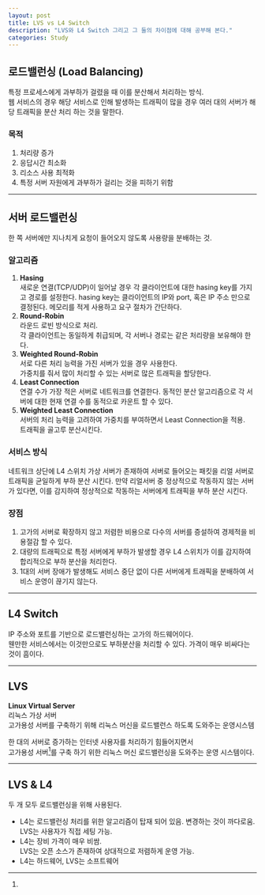 ```yaml
---
layout: post
title: LVS vs L4 Switch
description: "LVS와 L4 Switch 그리고 그 둘의 차이점에 대해 공부해 본다."
categories: Study
---
```


## 로드밸런싱 (Load Balancing)
특정 프로세스에게 과부하가 걸렸을 때 이를 분산해서 처리하는 방식.   
웹 서비스의 경우 해당 서비스로 인해 발생하는 트래픽이 많을 경우
여러 대의 서버가 해당 트래픽을 분산 처리 하는 것을 말한다.

### 목적
1. 처리량 증가
2. 응답시간 최소화
3. 리소스 사용 최적화
4. 특정 서버 자원에게 과부하가 걸리는 것을 피하기 위함

***

## 서버 로드밸런싱
한 쪽 서버에만 지나치게 요청이 들어오지 않도록 사용량을 분배하는 것.

### 알고리즘
1. __Hasing__   
새로운 연결(TCP/UDP)이 일어날 경우 각 클라이언트에 대한 hasing key를 가지고 경로를 설정한다.
hasing key는 클라이언트의 IP와 port, 혹은 IP 주소 만으로 결정된다.
메모리를 적게 사용하고 요구 절차가 간단하다.   
2. __Round-Robin__   
라운드 로빈 방식으로 처리.   
각 클라이언트는 동일하게 취급되며, 각 서버나 경로는 같은 처리량을 보유해야 한다.   
3. __Weighted Round-Robin__   
서로 다른 처리 능력을 가진 서버가 있을 경우 사용한다.   
가중치를 줘서 많이 처리할 수 있는 서버로 많은 트래픽을 할당한다.   
4. __Least Connection__   
연결 수가 가장 적은 서버로 네트워크를 연결한다.
동적인 분산 알고리즘으로 각 서버에 대한 현재 연결 수를 동적으로 카운트 할 수 있다.   
5. __Weighted Least Connection__   
서버의 처리 능력을 고려하여 가중치를 부여하면서 Least Connection을 적용.   
트래픽을 골고루 분산시킨다.   

### 서비스 방식
네트워크 상단에 L4 스위치 가상 서버가 존재하여
서버로 들어오는 패킷을 리얼 서버로 트래픽을 균일하게 부하 분산 시킨다.
만약 리얼서버 중 정상적으로 작동하지 않는 서버가 있다면,
이를 감지하여 정상적으로 작동하는 서버에게 트래픽을 부하 분산 시킨다.

### 장점
1. 고가의 서버로 확장하지 않고 저렴한 비용으로 다수의 서버를 증설하여 경제적을 비용절감 할 수 있다.
2. 대량의 트래픽으로 특정 서버에게 부하가 발생할 경우 L4 스위치가 이를 감지하여 합리적으로 부하 분산을 처리한다.
3. 1대의 서버 장애가 발생해도 서비스 중단 없이 다른 서버에게 트래픽을 분배하여 서비스 운영이 끊기지 않는다.

***

## L4 Switch
IP 주소와 포트를 기반으로 로드밸런싱하는 고가의 하드웨어이다.   
웬만한 서비스에서는 이것만으로도 부하분산을 처리할 수 있다.
가격이 매우 비싸다는 것이 흠이다.


***

## LVS
__Linux Virtual Server__   
리눅스 가상 서버   
고가용성 서버를 구축하기 위해 리눅스 머신을 로드밸런스 하도록 도와주는 운영시스템

한 대의 서버로 증가하는 인터넷 사용자를 처리하기 힘들어지면서   
고가용성 서버[^1]를 구축 하기 위한 리눅스 머신 로드밸런싱을 도와주는 운영 시스템이다.

[^1]:


***

## LVS & L4
두 개 모두 로드밸런싱을 위해 사용된다.

* L4는 로드밸런싱 처리를 위한 알고리즘이 탑재 되어 있음. 변경하는 것이 까다로움.   
LVS는 사용자가 직접 세팅 가능.
* L4는 장비 가격이 매우 비쌈.   
LVS는 오픈 소스가 존재하여 상대적으로 저렴하게 운영 가능.
* L4는 하드웨어, LVS는 소프트웨어
